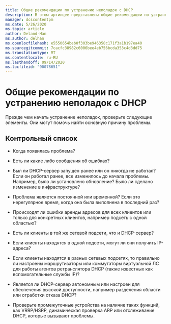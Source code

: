 ```yaml
---
title: Общие рекомендации по устранению неполадок с DHCP
description: В этом артилцее представлены общие рекомендации по устранению неполадок DHCP.
manager: dcscontentpm
ms.date: 5/26/2020
ms.topic: article
author: Deland-Han
ms.author: delhan
ms.openlocfilehash: e5550654beb0f303be946358c171f3a1b197ea40
ms.sourcegitcommit: 7cacfc38982c6006bee4eb756bcda353c4d3dd75
ms.translationtype: MT
ms.contentlocale: ru-RU
ms.lasthandoff: 09/14/2020
ms.locfileid: "90078651"
---
```

# <a name="general-guidance-to-troubleshoot-dhcp"></a>Общие рекомендации по устранению неполадок с DHCP

Прежде чем начать устранение неполадок, проверьте следующие элементы. Они могут помочь найти основную причину проблемы.

## <a name="checklist"></a>Контрольный список

  - Когда появилась проблема?

  - Есть ли какие либо сообщения об ошибках?

  - Был ли DHCP-сервер запущен ранее или он никогда не работал?
    Если он работал ранее, все изменилось до начала проблемы. Например, было ли установлено обновление? Было ли сделано изменение в инфраструктуре?

  - Проблема является постоянной или временной? Если это нерегулярное время, когда она была выполнена в последний раз?

  - Происходят ли ошибки аренды адресов для всех клиентов или только для конкретных клиентов, например подсеть с одной областью?

  - Есть ли клиенты в той же сетевой подсети, что и DHCP-сервер?

  - Если клиенты находятся в одной подсети, могут ли они получить IP-адреса?

  - Если клиенты находятся в разных сетевых подсетях, то правильно ли настроены маршрутизаторы или коммутаторы виртуальной ЛС для работы агентов ретранслятора DHCP (также известных как вспомогательные службы IP)?

  - Является ли DHCP-сервер автономным или настроен для обеспечения высокой доступности, например разделения области или отработки отказа DHCP?

  - Проверьте промежуточные устройства на наличие таких функций, как VRRP/HSRP, динамическая проверка ARP или отслеживание DHCP, которые вызывают проблемы.
